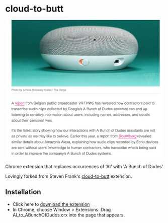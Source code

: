 cloud-to-butt
=============
![](example.png)

Chrome extension that replaces occurrences of 'AI' with 'A Bunch of Dudes'

Lovingly forked from Steven Frank's [cloud-to-butt](https://github.com/panicsteve/cloud-to-butt) extension.


Installation
------------
- Click here to [download the extension](https://github.com/joeyyang/AI-to-A-Bunch-Of-Dudes/blob/master/AI_to_ABunchOfDudes.crx?raw=true)
- In Chrome, choose Window > Extensions.  Drag AI_to_ABunchOfDudes.crx into the page that appears.
